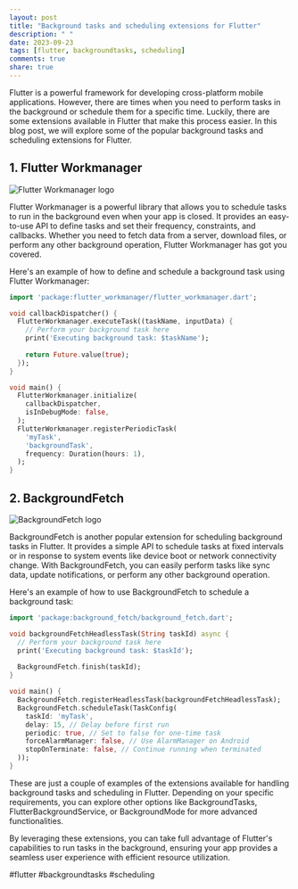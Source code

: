 ```yaml
---
layout: post
title: "Background tasks and scheduling extensions for Flutter"
description: " "
date: 2023-09-23
tags: [flutter, backgroundtasks, scheduling]
comments: true
share: true
---
```


Flutter is a powerful framework for developing cross-platform mobile applications. However, there are times when you need to perform tasks in the background or schedule them for a specific time. Luckily, there are some extensions available in Flutter that make this process easier. In this blog post, we will explore some of the popular background tasks and scheduling extensions for Flutter.

## 1. Flutter Workmanager

![Flutter Workmanager logo](https://example.com/flutter-workmanager-logo.png) 

Flutter Workmanager is a powerful library that allows you to schedule tasks to run in the background even when your app is closed. It provides an easy-to-use API to define tasks and set their frequency, constraints, and callbacks. Whether you need to fetch data from a server, download files, or perform any other background operation, Flutter Workmanager has got you covered.

Here's an example of how to define and schedule a background task using Flutter Workmanager:

```dart
import 'package:flutter_workmanager/flutter_workmanager.dart';

void callbackDispatcher() {
  FlutterWorkmanager.executeTask((taskName, inputData) {
    // Perform your background task here
    print('Executing background task: $taskName');
    
    return Future.value(true);
  });
}

void main() {
  FlutterWorkmanager.initialize(
    callbackDispatcher,
    isInDebugMode: false,
  );
  FlutterWorkmanager.registerPeriodicTask(
    'myTask', 
    'backgroundTask', 
    frequency: Duration(hours: 1),
  );
}
```

## 2. BackgroundFetch

![BackgroundFetch logo](https://example.com/backgroundfetch-logo.png)

BackgroundFetch is another popular extension for scheduling background tasks in Flutter. It provides a simple API to schedule tasks at fixed intervals or in response to system events like device boot or network connectivity change. With BackgroundFetch, you can easily perform tasks like sync data, update notifications, or perform any other background operation.

Here's an example of how to use BackgroundFetch to schedule a background task:

```dart
import 'package:background_fetch/background_fetch.dart';

void backgroundFetchHeadlessTask(String taskId) async {
  // Perform your background task here
  print('Executing background task: $taskId');
  
  BackgroundFetch.finish(taskId);
}

void main() {
  BackgroundFetch.registerHeadlessTask(backgroundFetchHeadlessTask);
  BackgroundFetch.scheduleTask(TaskConfig(
    taskId: 'myTask',
    delay: 15, // Delay before first run
    periodic: true, // Set to false for one-time task
    forceAlarmManager: false, // Use AlarmManager on Android
    stopOnTerminate: false, // Continue running when terminated
  ));
}
```

These are just a couple of examples of the extensions available for handling background tasks and scheduling in Flutter. Depending on your specific requirements, you can explore other options like BackgroundTasks, FlutterBackgroundService, or BackgroundMode for more advanced functionalities.

By leveraging these extensions, you can take full advantage of Flutter's capabilities to run tasks in the background, ensuring your app provides a seamless user experience with efficient resource utilization.

#flutter #backgroundtasks #scheduling